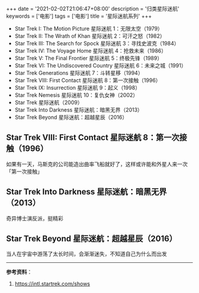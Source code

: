 +++
date = '2021-02-02T21:06:47+08:00'
description = '归类星际迷航'
keywords = ['电影']
tags = ['电影']
title = '星际迷航系列'
+++

- Star Trek I: The Motion Picture 星际迷航 1：无限太空（1979）
- Star Trek II: The Wrath of Khan 星际迷航 2：可汗之怒（1982）
- Star Trek III: The Search for Spock 星际迷航 3：寻找史波克（1984）
- Star Trek IV: The Voyage Home 星际迷航 4：抢救未来（1986）
- Star Trek V: The Final Frontier 星际迷航 5：终极先锋（1989）
- Star Trek VI: The Undiscovered Country 星际迷航 6：未来之城（1991）
- Star Trek Generations 星际迷航 7：斗转星移（1994）
- Star Trek VIII: First Contact 星际迷航 8：第一次接触（1996）
- Star Trek IX: Insurrection 星际迷航 9：起义（1998）
- Star Trek Nemesis 星际迷航 10：复仇女神（2002）
- Star Trek 星际迷航（2009）
- Star Trek Into Darkness 星际迷航：暗黑无界（2013）
- Star Trek Beyond 星际迷航：超越星辰（2016）

## Star Trek VIII: First Contact 星际迷航 8：第一次接触（1996）

如果有一天，马斯克的公司能造出曲率飞船就好了，这样或许能和外星人来一次「第一次接触」

## Star Trek Into Darkness 星际迷航：暗黑无界（2013）

奇异博士演反派，挺精彩

## Star Trek Beyond 星际迷航：超越星辰（2016）

当人在宇宙中游荡了太长时间，会渐渐迷失，不知道自己为什么而出发

---

**参考资料**：

1. <https://intl.startrek.com/shows>

